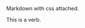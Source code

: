 Markdown with css attached.


This is <span class="verb">a verb</span>.



<link rel="stylesheet" type="text/css" href="https://raw.githubusercontent.com/neelsmith/latin101/master/F20/ghpages/css/latin101.css"/>
